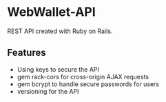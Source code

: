 # WebWallet-API

REST API created with Ruby on Rails.

## Features

- Using keys to secure the API
- gem rack-cors for cross-origin AJAX requests
- gem bcrypt to handle secure passwords for users
- versioning for the API
